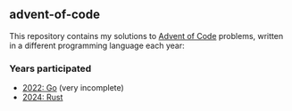 ## advent-of-code

This repository contains my solutions to [Advent of Code](https://adventofcode.com/) problems, written in a different programming language each year:

### Years participated
* [2022: Go](https://github.com/ajoscram/Advent-Of-Code/tree/main/aoc-2022) (very incomplete)
* [2024: Rust](https://github.com/ajoscram/Advent-Of-Code/tree/main/aoc-2024)